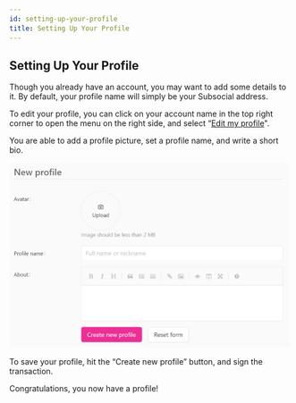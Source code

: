 ```yaml
---
id: setting-up-your-profile
title: Setting Up Your Profile
---
```

## Setting Up Your Profile
Though you already have an account, you may want to add some details to it. By default, your profile name will simply be your Subsocial address.

To edit your profile, you can click on your account name in the top right corner to open the menu on the right side, and select “[Edit my profile](https://app.subsocial.network/accounts/edit)".

You are able to add a profile picture, set a profile name, and write a short bio.

<img src="../../../../static/img/getting-started-8.png" width="500" />

To save your profile, hit the “Create new profile” button, and sign the transaction.

Congratulations, you now have a profile!
